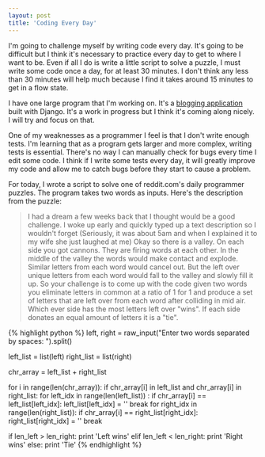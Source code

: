 ```yaml
---
layout: post
title: 'Coding Every Day'
---
```

I'm going to challenge myself by writing code every day. It's going to be difficult but I think it's necessary to practice every day to get to where I want to be. Even if all I do is write a little script to solve a puzzle, I must write some code once a day, for at least 30 minutes. I don't think any less than 30 minutes will help much because I find it takes around 15 minutes to get in a flow state.

I have one large program that I'm working on. It's a [blogging application](http://blogodrone.herokuapp.com) built with Django. It's a work in progress but I think it's coming along nicely. I will try and focus on that. 

One of my weaknesses as a programmer I feel is that I don't write enough tests. I'm learning that as a program gets larger and more complex, writing tests is essential. There's no way I can manually check for bugs every time I edit some code. I think if I write some tests every day, it will greatly improve my code and allow me to catch bugs before they start to cause a problem.

For today, I wrote a script to solve one of reddit.com's daily programmer puzzles. The program takes two words as inputs. Here's the description from the puzzle:

> I had a dream a few weeks back that I thought would be a good challenge. I woke up early and quickly typed up a text description so I wouldn't forget (Seriously, it was about 5am and when I explained it to my wife she just laughed at me)
Okay so there is a valley. On each side you got cannons. They are firing words at each other. In the middle of the valley the words would make contact and explode. Similar letters from each word would cancel out. But the left over unique letters from each word would fall to the valley and slowly fill it up.
> So your challenge is to come up with the code given two words you eliminate letters in common at a ratio of 1 for 1 and produce a set of letters that are left over from each word after colliding in mid air. Which ever side has the most letters left over "wins". If each side donates an equal amount of letters it is a "tie".

{% highlight python %}
left, right = raw_input("Enter two words separated by spaces: ").split()

left_list = list(left)
right_list = list(right)

chr_array = left_list + right_list

for i in range(len(chr_array)):
    if chr_array[i] in left_list and chr_array[i] in right_list:
        for left_idx in range(len(left_list)) :
            if chr_array[i] == left_list[left_idx]:
                left_list[left_idx] = ''
                break
        for right_idx in range(len(right_list)):
            if chr_array[i] == right_list[right_idx]:
                right_list[right_idx] = ''
                break

if len_left > len_right:
    print 'Left wins'
elif len_left < len_right:
    print 'Right wins'
else:
    print 'Tie'
{% endhighlight %}